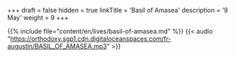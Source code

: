 +++
draft = false
hidden = true
linkTitle = 'Basil of Amasea'
description = '9 May'
weight = 9
+++

{{% include file="content/en/lives/basil-of-amasea.md" %}}
{{< audio "https://orthodoxy.sgp1.cdn.digitaloceanspaces.com/fr-augustin/BASIL_OF_AMASEA.mp3" >}}
